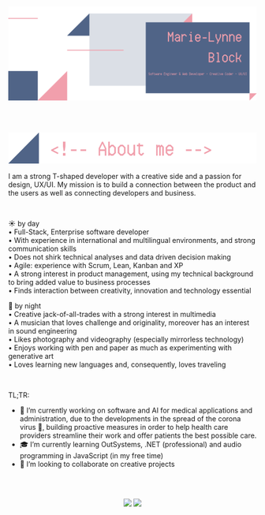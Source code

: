 <!-- Banner -->
<p align = "center">
  <img src = "https://github.com/MarieLynneBlock/MarieLynneBlock/blob/master/img/readme_banner-MarieLynneBlock.png">
</p>

<br/><br/>

<!-- About me -->
<p align = "center">
  <img src = "https://github.com/MarieLynneBlock/MarieLynneBlock/blob/master/img/readme_aboutme-MarieLynneBlock.png">
</p>
    
I am a strong T-shaped developer with a creative side and a passion for design, UX/UI. My mission is to build a connection between the product and the users as well as connecting developers and business.

<br/>

:sunny: by day\
• Full-Stack, Enterprise software developer\
• With experience in international and multilingual environments, and strong communication skills\
• Does not shirk technical analyses and data driven decision making\
• Agile: experience with Scrum, Lean, Kanban and XP\
• A strong interest in product management, using my technical background to bring added value to business processes\
• Finds interaction between creativity, innovation and technology essential

:first_quarter_moon_with_face: by night\
• Creative jack-of-all-trades with a strong interest in multimedia\
• A musician that loves challenge and originality, moreover has an interest in sound engineering\
• Likes photography and videography (especially mirrorless technology)\
• Enjoys working with pen and paper as much as experimenting with generative art\
• Loves learning new languages and, consequently, loves traveling

</br>

TL;TR:
- :construction_worker: I’m currently working on software and AI for medical applications and administration, due to the developments in the spread of the corona virus :microbe:, building proactive measures in order to help health care providers streamline their work and offer patients the best possible care.
- :mortar_board: I’m currently learning OutSystems, .NET (professional) and audio programming in JavaScript (in my free time)
- 👯 I’m looking to collaborate on creative projects

</br></br>

<!-- Stats Dashboard -->
<p align = "center">
  <img src = "https://github-readme-stats.vercel.app/api?username=MarieLynneBlock&show_icons=true&theme=dracula&line_height=33&bg_color=506487&title_color=F19FAC">
  <img src = "https://github-readme-stats.vercel.app/api/top-langs/?username=MarieLynneBlock&hide_langs_below=12.5&theme=dracula&bg_color=506487&title_color=F19FAC">
</p>


<!--
**MarieLynneBlock/MarieLynneBlock** is a ✨ _special_ ✨ repository because its `README.md` (this file) appears on your GitHub profile.

Here are some ideas to get you started:

- 🔭 I’m currently working on ...
- 🌱 I’m currently learning ...
- 👯 I’m looking to collaborate on ...
- 🤔 I’m looking for help with ...
- 💬 Ask me about ...
- 📫 How to reach me: ...
- 😄 Pronouns: ...
- ⚡ Fun fact: ...



- :nerd_face: **stack**
  * professional: Java 6 & Java 8, Java EE 7, Weblogic 11 & 12, Struts 1.2, JavaScript, HTML, CSS and SQL // .NET & OutSystems
  * free time: MEAN and MERN stack, 

-->
